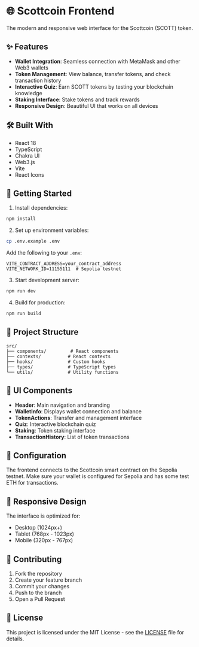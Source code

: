 # 🌐 Scottcoin Frontend

The modern and responsive web interface for the Scottcoin (SCOTT) token.

## ✨ Features

- **Wallet Integration**: Seamless connection with MetaMask and other Web3 wallets
- **Token Management**: View balance, transfer tokens, and check transaction history
- **Interactive Quiz**: Earn SCOTT tokens by testing your blockchain knowledge
- **Staking Interface**: Stake tokens and track rewards
- **Responsive Design**: Beautiful UI that works on all devices

## 🛠️ Built With

- React 18
- TypeScript
- Chakra UI
- Web3.js
- Vite
- React Icons

## 🚀 Getting Started

1. Install dependencies:
```bash
npm install
```

2. Set up environment variables:
```bash
cp .env.example .env
```

Add the following to your `.env`:
```
VITE_CONTRACT_ADDRESS=your_contract_address
VITE_NETWORK_ID=11155111  # Sepolia testnet
```

3. Start development server:
```bash
npm run dev
```

4. Build for production:
```bash
npm run build
```

## 📁 Project Structure

```
src/
├── components/         # React components
├── contexts/          # React contexts
├── hooks/             # Custom hooks
├── types/             # TypeScript types
└── utils/             # Utility functions
```

## 🎨 UI Components

- **Header**: Main navigation and branding
- **WalletInfo**: Displays wallet connection and balance
- **TokenActions**: Transfer and management interface
- **Quiz**: Interactive blockchain quiz
- **Staking**: Token staking interface
- **TransactionHistory**: List of token transactions

## 🔧 Configuration

The frontend connects to the Scottcoin smart contract on the Sepolia testnet. Make sure your wallet is configured for Sepolia and has some test ETH for transactions.

## 📱 Responsive Design

The interface is optimized for:
- Desktop (1024px+)
- Tablet (768px - 1023px)
- Mobile (320px - 767px)

## 🤝 Contributing

1. Fork the repository
2. Create your feature branch
3. Commit your changes
4. Push to the branch
5. Open a Pull Request

## 📄 License

This project is licensed under the MIT License - see the [LICENSE](../LICENSE) file for details.
